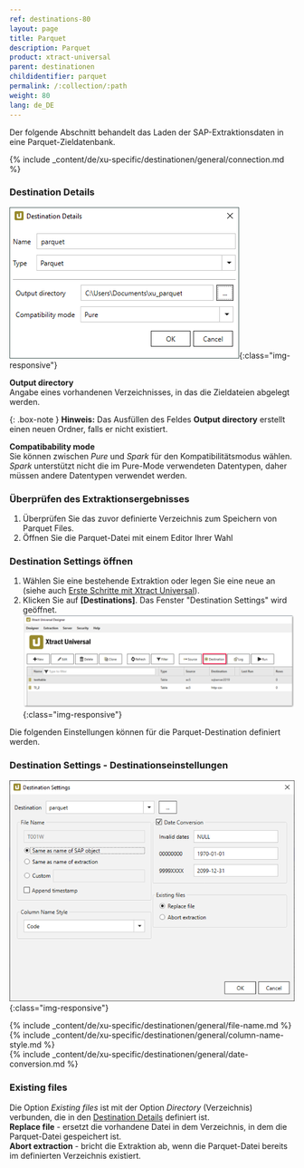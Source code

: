 ```yaml
---
ref: destinations-80
layout: page
title: Parquet
description: Parquet
product: xtract-universal
parent: destinationen
childidentifier: parquet
permalink: /:collection/:path
weight: 80
lang: de_DE
---
```

Der folgende Abschnitt behandelt das Laden der SAP-Extraktionsdaten in eine Parquet-Zieldatenbank.

{% include _content/de/xu-specific/destinationen/general/connection.md %}	

### Destination Details
 
![JSON-Parquet-Destination-Details](/img/content/xu/parquet/parquet_destination_details.png){:class="img-responsive"}

**Output directory**<br>
Angabe eines vorhandenen Verzeichnisses, in das die Zieldateien abgelegt werden.

{: .box-note }
**Hinweis:** Das Ausfüllen des Feldes **Output directory** erstellt einen neuen Ordner, falls er nicht existiert. 

**Compatibability mode**<br>
Sie können zwischen *Pure* und *Spark* für den Kompatibilitätsmodus wählen. *Spark* unterstützt nicht die im Pure-Mode verwendeten Datentypen, daher müssen andere Datentypen verwendet werden.

### Überprüfen des Extraktionsergebnisses 

1. Überprüfen Sie das zuvor definierte Verzeichnis zum Speichern von Parquet Files.
2. Öffnen Sie die Parquet-Datei mit einem Editor Ihrer Wahl

### Destination Settings öffnen

1. Wählen Sie eine bestehende Extraktion oder legen Sie eine neue an (siehe auch [Erste Schritte mit Xtract Universal](../../erste-schritte/eine-neue-extraktion-anlegen)).
2. Klicken Sie auf **[Destinations]**. Das Fenster "Destination Settings" wird geöffnet.
![Destination-settings](/img/content/xu/xu_designer_destination.png){:class="img-responsive"}

Die folgenden Einstellungen können für die Parquet-Destination definiert werden. 
  
### Destination Settings - Destinationseinstellungen

![XU_flatfile_JSON_Destination](/img/content/xu/parquet/parquet_destination_settings.png){:class="img-responsive"}

{% include _content/de/xu-specific/destinationen/general/file-name.md %}
{% include _content/de/xu-specific/destinationen/general/column-name-style.md %}        
{% include _content/de/xu-specific/destinationen/general/date-conversion.md %}

### Existing files
Die Option *Existing files* ist mit der Option *Directory* (Verzeichnis) verbunden, die in den [Destination Details](../parquet#destination-details---destinationendetails) definiert ist.<br>
**Replace file** - ersetzt die vorhandene Datei in dem Verzeichnis, in dem die Parquet-Datei gespeichert ist.<br>
**Abort extraction** - bricht die Extraktion ab, wenn die Parquet-Datei bereits im definierten Verzeichnis existiert.
